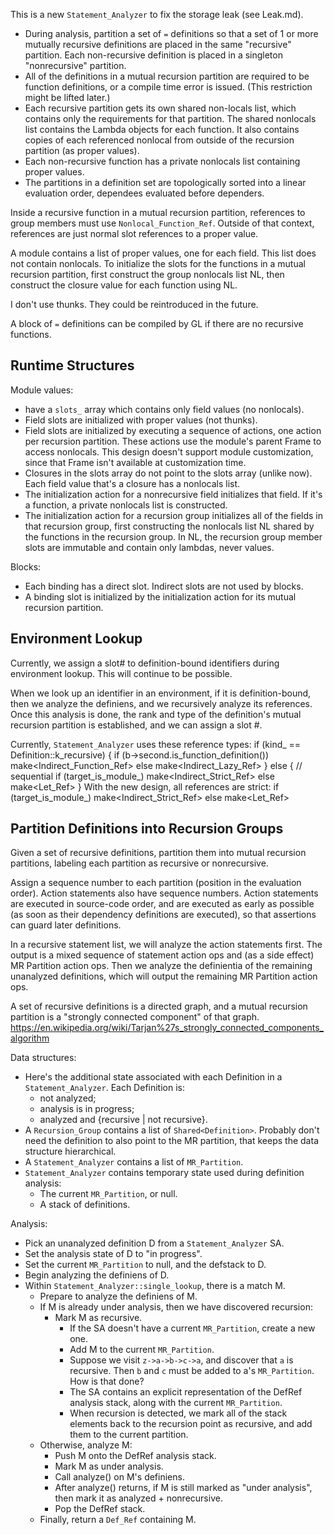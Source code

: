 This is a new `Statement_Analyzer` to fix the storage leak (see Leak.md).

* During analysis, partition a set of `=` definitions so that a set of 1 or
  more mutually recursive definitions are placed in the same "recursive"
  partition. Each non-recursive definition is placed in a singleton
  "nonrecursive" partition.
* All of the definitions in a mutual recursion partition are required
  to be function definitions, or a compile time error is issued.
  (This restriction might be lifted later.)
* Each recursive partition gets its own shared non-locals list, which contains
  only the requirements for that partition.
  The shared nonlocals list contains the Lambda objects for each function.
  It also contains copies of each referenced nonlocal from outside
  of the recursion partition (as proper values).
* Each non-recursive function has a private nonlocals list containing
  proper values.
* The partitions in a definition set are topologically sorted into a linear
  evaluation order, dependees evaluated before dependers.

Inside a recursive function in a mutual recursion partition, references
to group members must use `Nonlocal_Function_Ref`. Outside of that context,
references are just normal slot references to a proper value.

A module contains a list of proper values, one for each field.
This list does not contain nonlocals. To initialize the slots for the
functions in a mutual recursion partition, first construct the group nonlocals
list NL, then construct the closure value for each function using NL.

I don't use thunks. They could be reintroduced in the future.

A block of `=` definitions can be compiled by GL if
there are no recursive functions.

## Runtime Structures

Module values:
* have a `slots_` array which contains only field values (no nonlocals).
* Field slots are initialized with proper values (not thunks).
* Field slots are initialized by executing a sequence of actions,
  one action per recursion partition. These actions use the module's parent
  Frame to access nonlocals. This design doesn't support module customization,
  since that Frame isn't available at customization time.
* Closures in the slots array do not point to the slots array (unlike now).
  Each field value that's a closure has a nonlocals list.
* The initialization action for a nonrecursive field initializes that field.
  If it's a function, a private nonlocals list is constructed.
* The initialization action for a recursion group initializes all of the fields
  in that recursion group, first constructing the nonlocals list NL shared by
  the functions in the recursion group. In NL, the recursion group member slots
  are immutable and contain only lambdas, never values.

Blocks:
* Each binding has a direct slot. Indirect slots are not used by blocks.
* A binding slot is initialized by the initialization action for its
  mutual recursion partition.

## Environment Lookup

Currently, we assign a slot# to definition-bound identifiers
during environment lookup. This will continue to be possible.

When we look up an identifier in an environment, if it is definition-bound,
then we analyze the definiens, and we recursively analyze its references.
Once this analysis is done, the rank and type of the definition's mutual
recursion partition is established, and we can assign a slot #.

Currently, `Statement_Analyzer` uses these reference types:
    if (kind_ == Definition::k_recursive) {
        if (b->second.is_function_definition())
            make<Indirect_Function_Ref>
        else
            make<Indirect_Lazy_Ref>
    } else { // sequential
        if (target_is_module_)
            make<Indirect_Strict_Ref>
        else
            make<Let_Ref>
    }
With the new design, all references are strict:
    if (target_is_module_)
        make<Indirect_Strict_Ref>
    else
        make<Let_Ref>

## Partition Definitions into Recursion Groups

Given a set of recursive definitions, partition them into mutual recursion
partitions, labeling each partition as recursive or nonrecursive.

Assign a sequence number to each partition (position in the evaluation order).
Action statements also have sequence numbers. Action statements are executed
in source-code order, and are executed as early as possible (as soon as their
dependency definitions are executed), so that assertions can guard later
definitions.

In a recursive statement list, we will analyze the action statements first.
The output is a mixed sequence of statement action ops and (as a side effect)
MR Partition action ops. Then we analyze the definientia of the remaining
unanalyzed definitions, which will output the remaining MR Partition action ops.

A set of recursive definitions is a directed graph, and a mutual recursion
partition is a "strongly connected component" of that graph.
https://en.wikipedia.org/wiki/Tarjan%27s_strongly_connected_components_algorithm

Data structures:
* Here's the additional state associated with each Definition in a
  `Statement_Analyzer`. Each Definition is:
  * not analyzed;
  * analysis is in progress;
  * analyzed and {recursive | not recursive}.
* A `Recursion_Group` contains a list of `Shared<Definition>`.
  Probably don't need the definition to also point to the MR partition,
  that keeps the data structure hierarchical.
* A `Statement_Analyzer` contains a list of `MR_Partition`.
* `Statement_Analyzer` contains temporary state used during definition analysis:
  * The current `MR_Partition`, or null.
  * A stack of definitions.

Analysis:
* Pick an unanalyzed definition D from a `Statement_Analyzer` SA.
* Set the analysis state of D to "in progress".
* Set the current `MR_Partition` to null, and the defstack to D.
* Begin analyzing the definiens of D.
* Within `Statement_Analyzer::single_lookup`, there is a match M.
  * Prepare to analyze the definiens of M.
  * If M is already under analysis, then we have discovered recursion:
    * Mark M as recursive.
      * If the SA doesn't have a current `MR_Partition`, create a new one.
      * Add M to the current `MR_Partition`.
      * Suppose we visit `z->a->b->c->a`, and discover that `a` is recursive.
        Then `b` and `c` must be added to a's `MR_Partition`. How is that done?
      * The SA contains an explicit representation of the DefRef analysis stack,
        along with the current `MR_Partition`.
      * When recursion is detected, we mark all of the stack elements back to
        the recursion point as recursive, and add them to the current partition.
  * Otherwise, analyze M:
    * Push M onto the DefRef analysis stack.
    * Mark M as under analysis.
    * Call analyze() on M's definiens.
    * After analyze() returns, if M is still marked as "under analysis",
      then mark it as analyzed + nonrecursive.
    * Pop the DefRef stack.
  * Finally, return a `Def_Ref` containing M.
